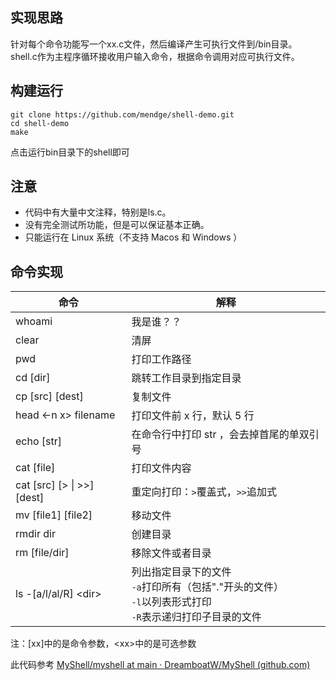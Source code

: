 ## 实现思路
针对每个命令功能写一个xx.c文件，然后编译产生可执行文件到/bin目录。<br>
shell.c作为主程序循环接收用户输入命令，根据命令调用对应可执行文件。
## 构建运行
```
git clone https://github.com/mendge/shell-demo.git
cd shell-demo
make
```
点击运行bin目录下的shell即可
## 注意
- 代码中有大量中文注释，特别是ls.c。
- 没有完全测试所功能，但是可以保证基本正确。
- 只能运行在 Linux 系统（不支持 Macos 和 Windows ）
## 命令实现
| 命令| 解释|
|----|----|
|whoami|我是谁？？|
|clear|清屏|
|pwd|打印工作路径|
|cd [dir]|跳转工作目录到指定目录| 
|cp [src] [dest]|复制文件|
|head \<-n x> filename|打印文件前 x 行，默认 5 行|
|echo [str]|在命令行中打印 str ，会去掉首尾的单双引号|
|cat [file]|打印文件内容|
|cat [src] [> \| >>] [dest]|重定向打印：`>`覆盖式，`>>`追加式|
|mv [file1] [file2]|移动文件|
|rmdir dir|创建目录|
|rm [file/dir]|移除文件或者目录|
|ls -[a/l/al/R] \<dir>|列出指定目录下的文件<br>`-a`打印所有（包括"."开头的文件）<br>`-l`以列表形式打印<br>`-R`表示递归打印子目录的文件|

注：[xx]中的是命令参数，\<xx>中的是可选参数


此代码参考 [MyShell/myshell at main · DreamboatW/MyShell (github.com)](https://github.com/DreamboatW/MyShell/tree/main/myshell)

